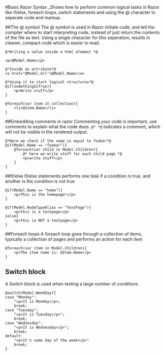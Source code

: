 #Basic Razor Syntax
_Shows how to perform common logical tasks in Razor like if/else, foreach loops, switch statements and using the @ character to seperate code and markup.

##The @ symbol
The @ symbol is used in Razor initiate code, and tell the compiler where to start interpreting code, instead of just return the contents of the file as text. Using a single character for this seperation, results in cleaner, compact code which is easier to read.

	@*Writing a value inside a html element *@

	<p>@Model.Name</p>

	@*Inside an attribute*@
	<a href="@Model.Url">@Model.Name</a>

	@*Using it to start logical structures*@
	@if(somethingIsTrue){
		<p>Write stuff</p>
	}

	@foreach(var item in collection){
		<li>@item.Name</li>
	}

##Embedding comments in razor
Commenting your code is important, use comments to explain what the code does. `@* *@` indicates a comment, which will not be visible in the rendered output.

	@*Here we check if the name is equal to foobar*@
	@if(Model.Name == "foobar"){
		@foreach(var child in Model.Children){
			@* here we write stuff for each child page *@
			<p>write stuff</p>
		}
	}

##If/else
If/else statements performs one task if a condition is true, and another is the condition is not true

	@if(Model.Name == "home"){
		<p>This is the homepage!</p>
	}

	@if(Model.NodeTypeAlias == "TextPage"){
		<p>this is a textpage</p>
	}else{
		<p>this ia NOT a textpage</p>
	}

##Foreach loops
A foreach loop goes through a collection of items, typically a collection of pages and performs an action for each item

	@foreach(var item in Model.Children){
		<p>The item name is: @Item.Name</p>
	}
	
## Switch block
A Switch block is used when testing a large number of conditions

	@switch(Model.WeekDay){
	case "Monday":
		"<p>It is Monday</p>;
		break;
	case "Tuesday":
		"<p>It is Tuesday</p>";
		break;
	case "Wednesday":
		"<p>It is Wednesday</p>";
		break;
	default:
		"<p>It's some day of the week</p>"
		break;
	}

